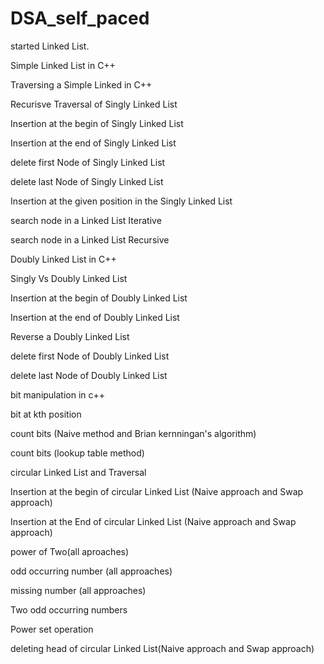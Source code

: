 # DSA_self_paced

started Linked List.  

Simple Linked List in C++

Traversing a Simple Linked in C++

Recurisve Traversal of Singly Linked List

Insertion at the begin of Singly Linked List

Insertion at the end of Singly Linked List

delete first Node of Singly Linked List

delete last Node of Singly Linked List

Insertion at the given position in the Singly Linked List

search node in a Linked List Iterative

search node in a Linked List Recursive

Doubly Linked List in C++

Singly Vs Doubly Linked List

Insertion at the begin of Doubly Linked List

Insertion at the end of Doubly Linked List

Reverse a Doubly Linked List

delete first Node of Doubly Linked List

delete last Node of Doubly Linked List

bit manipulation in c++

bit at kth position

count bits (Naive method and Brian kernningan's algorithm)

count bits (lookup table method)

circular Linked List and Traversal

Insertion at the begin of circular Linked List (Naive approach and Swap approach)

Insertion at the End of circular Linked List (Naive approach and Swap approach)

power of Two(all aproaches)

odd occurring number (all approaches)

missing number (all approaches)

Two odd occurring numbers

Power set operation

deleting head of circular Linked List(Naive approach and Swap approach)

